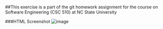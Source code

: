 ##This exercise is a part of the git homework assignment for the course on Software Engineering (CSC 510) at NC State University

###HTML Screenshot
![image](https://github.com/user-attachments/assets/28add631-a2a7-407b-86ed-343c55677ffc)
